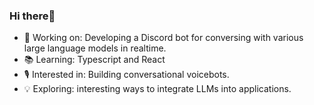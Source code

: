 ### Hi there👋

- 🤖 Working on: Developing a Discord bot for conversing with various large language models in realtime.
- 📚 Learning: Typescript and React 
- 🎙️ Interested in: Building conversational voicebots.
- 💡 Exploring: interesting ways to integrate LLMs into applications.
